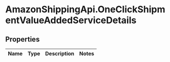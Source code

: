 # AmazonShippingApi.OneClickShipmentValueAddedServiceDetails

## Properties
Name | Type | Description | Notes
------------ | ------------- | ------------- | -------------



